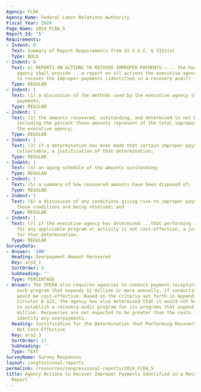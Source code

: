 ```yaml
---
Agency: FLRA
Agency_Name: Federal Labor Relations Authority
Fiscal_Year: 2024
Page_Name: 2024_FLRA_5
Report_Id: '5'
Requirements:
- Indent: 0
  Text: Summary of Report Requirements from 31 U.S.C. § 3352(e)
  Type: BOLD
- Indent: 0
  Text: e) REPORTS ON ACTIONS TO RECOVER IMPROPER PAYMENTS.—... the head of the executive
    agency shall provide ...a report on all actions the executive agency is taking
    to recover the improper payments (identified in a recovery audit) ..including—
  Type: REGULAR
- Indent: 1
  Text: (1) a discussion of the methods used by the executive agency to recover improper
    payments;
  Type: REGULAR
- Indent: 1
  Text: (2) the amounts recovered, outstanding, and determined to not be collectable,
    including the percent those amounts represent of the total improper payments of
    the executive agency;
  Type: REGULAR
- Indent: 1
  Text: (3) if a determination has been made that certain improper payments are not
    collectable, a justification of that determination;
  Type: REGULAR
- Indent: 1
  Text: (4) an aging schedule of the amounts outstanding;
  Type: REGULAR
- Indent: 1
  Text: (5) a summary of how recovered amounts have been disposed of;
  Type: REGULAR
- Indent: 1
  Text: (6) a discussion of any conditions giving rise to improper payments and how
    those conditions are being resolved; and
  Type: REGULAR
- Indent: 1
  Text: (7) if the executive agency has determined ...that performing recovery audits
    for any applicable program or activity is not cost-effective, a justification
    for that determination.
  Type: REGULAR
SurveyData:
- Answer: '100'
  Heading: Overpayment Amount Recovered
  Key: arp3_1
  SortOrder: 3
  Subheading: ''
  Type: PERCENTAGE
- Answer: The IPERA also requires agencies to conduct payment-recapture audits for
    each program that expends $1 million or more annually, if conducting such audits
    would be cost-effective. Based on the criteria set forth in Appendix C of OMB
    Circular A-123, the agency has also determined that it would not be cost-effective
    to establish a recovery-audit program for its programs that expend more than $1
    million. Recoveries are not expected to be greater than the costs incurred to
    identify any overpayments.
  Heading: Justification for the Determination that Performing Recovery Audits are
    Not Cost-Effective
  Key: ara2_3
  SortOrder: 17
  Subheading: ''
  Type: TEXT
SurveyName: Survey Responses
layout: congressional-reports
permalink: /resources/congressional-reports/2024_FLRA_5
title: Agency Actions to Recover Improper Payments Identified in a Recovery Audit
  Report
---
```

